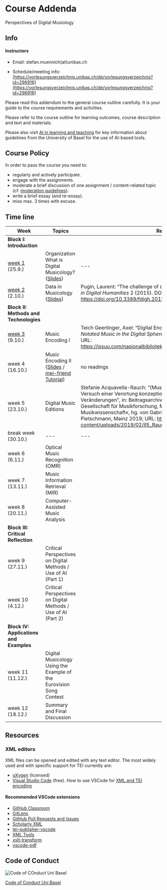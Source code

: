 # Course Addenda


Perspectives of Digital Musiology


## Info


#### Instructors
* Email: stefan.muennich(at)unibas.ch

* Schedule/meeting info: [https://vorlesungsverzeichnis.unibas.ch/de/vorlesungsverzeichnis?id=296916](https://vorlesungsverzeichnis.unibas.ch/de/vorlesungsverzeichnis?id=296916)


Please read this addendum to the general course outline carefully. It is your guide to the course requirements and activities.

Please refer to the course outline for learning outcomes, course description and text and materials. 

Please also visit [AI in learning and teaching](https://www.unibas.ch/en/Studies/Learning-and-Teaching/AI-in-learning-and-teaching.html) for key information about guidelines from the University of Basel for the use of AI-based tools.

## Course Policy

In order to pass the course you need to:


* regularly and actively participate.
* engage with the assignments.
* moderate a brief discussion of one assignment / content-related topic (cf. [moderation guidelines](./moderation.md)).
* write a brief essay (and re-essay).
* miss max. 3 times with excuse.

## Time line


| Week | Topics | Readings | Assignments |
|---|---|---|---|
| **Block I: Introduction** ||||
| [week 1](./weeks/week-01.md) (25.9.) | Organization <br> What is Digital Musicology? ([Slides](https://docs.google.com/presentation/d/1inI_F-aKecElv-lZWA4FEf9SjsUa8Cf0Gu9lYPZgk0s/edit?usp=sharing)) | --- | [Assignment 1](./assignments/assignment-01.md) |
| [week 2](./weeks/week-02.md) (2.10.) | Data in Musicology ([Slides](https://docs.google.com/presentation/d/1qfzbluMBeghoP9PxtKyVA28YXhjiJy54OLV6TRzEcUI/edit?usp=sharing)) |  Pugin, Laurent: “The challenge of data in digital musicology”, in: *Frontiers in Digital Humanities* 2 (2015). DOI: https://doi.org/10.3389/fdigh.2015.00004  | [Assignment 2](./assignments/assignment-02.md) |
| **Block II: Methods and Technologies** ||||
| [week 3](./weeks/week-03.md)  (9.10.) | Music Encoding I | Teich Geertinger, Axel: “Digital Encoding of Music Notation with MEI”, in: *Notated Music in the Digital Sphere. Possibilities and Limitations* (2021). URL: https://issuu.com/nasjonalbiblioteket/docs/nota_bene_15_layout_issuu/35 |  |
| week 4 (16.10.) | Music Encoding II ([Slides](https://docs.google.com/presentation/d/11sqRRzyJiZJSIxTw-pPMu8BeKJ-H8W8LH8F3bSXsITw/edit?usp=sharing) / [mei-friend Tutorial](https://docs.google.com/presentation/d/1_urnbJjWMWIgQPXH5CmnWxDifRBWxh5y5grNcwYz-lE/edit?usp=sharing)) | no readings | [Assignment 3](./assignments/assignment-03.md) |
| week 5 (23.10.)| Digital Music Editions | Stefanie Acquavella-Rauch: “(Musik)Edition im ›digitalen Zeitalter‹ – Versuch einer Verortung konzeptioneller und struktureller Veränderungen”, in: Beitragsarchiv des Internationalen Kongresses der Gesellschaft für Musikforschung, Mainz 2016 – »Wege der Musikwissenschaft«, hg. von Gabriele Buschmeier und Klaus Pietschmann, Mainz 2019; URL: https://schott-campus.com/wp-content/uploads/2019/02/II5_Rauch.pdf | |
| break week (30.10.) | --- | --- | --- |
| week 6 (6.11.) | Optical Music Recognition (OMR) | | |
| week 7 (13.11.) | Music Information Retrieval (MIR) | | |
| week 8 (20.11.) | Computer-Assisted Music Analysis | | |  
| **Block III: Critical Reflection** ||||
| week 9 (27.11.) | Critical Perspectives on Digital Methods / Use of AI (Part 1) | | |
| week 10 (4.12.) | Critical Perspectives on Digital Methods / Use of AI (Part 2) | | |
| **Block IV: Applications and Examples** ||||
| week 11 (11.12.) | Digital Musicology Using the Example of the Eurovision Song Contest | | |
| week 12 (18.12.) | Summary and Final Discussion | | |


## Resources

### XML editors

XML files can be opened and edited with any text editor. The most widely used and with specific support for TEI currently are:
- [oXygen](https://www.oxygenxml.com/) (licensed)
- [Visual Studio Code](https://code.visualstudio.com/) (free). How to use VSCode for [XML and TEI encoding](http://phc.uni.wroc.pl/interreg/w/losada/VSCode.html)

#### Recommended VSCode extensions
 * [GitHub Classroom](https://marketplace.visualstudio.com/items?itemName=GitHub.classroom)
 * [GitLens](https://marketplace.visualstudio.com/items?itemName=eamodio.gitlens)
 * [GitHub Pull Requests and Issues](https://marketplace.visualstudio.com/items?itemName=GitHub.vscode-pull-request-github)
 * [Scholarly XML](https://marketplace.visualstudio.com/items?itemName=raffazizzi.sxml)
 * [tei-publisher-vscode](https://github.com/eeditiones/tei-publisher-vscode)
 * [XML Tools](https://marketplace.visualstudio.com/items?itemName=DotJoshJohnson.xml)
 * [xslt-transform](https://marketplace.visualstudio.com/items?itemName=SvenAGN.xslt-transform)
 * [vscode-pdf](https://marketplace.visualstudio.com/items?itemName=tomoki1207.pdf)
 

## Code of Conduct

![Code of COnduct Uni Basel](./images/CodeOfConductTitelgrafik_1000x500.png)

[Code of Conduct Uni Basel](https://www.unibas.ch/de/Universitaet/Administration-Services/Vizerektorat-People-And-Culture/Persoenliche-Integritaet/Code-of-Conduct.html)
